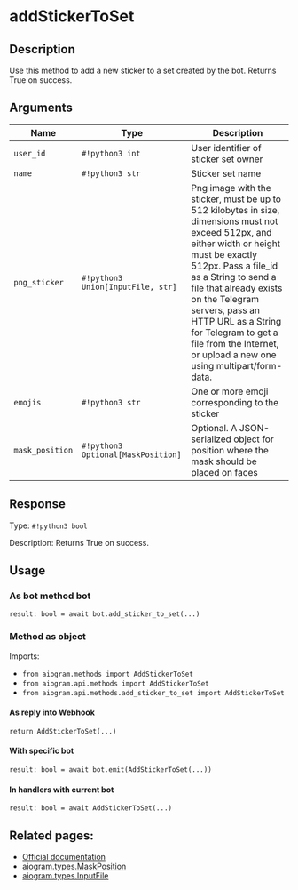 # addStickerToSet

## Description

Use this method to add a new sticker to a set created by the bot. Returns True on success.


## Arguments

| Name | Type | Description |
| - | - | - |
| `user_id` | `#!python3 int` | User identifier of sticker set owner |
| `name` | `#!python3 str` | Sticker set name |
| `png_sticker` | `#!python3 Union[InputFile, str]` | Png image with the sticker, must be up to 512 kilobytes in size, dimensions must not exceed 512px, and either width or height must be exactly 512px. Pass a file_id as a String to send a file that already exists on the Telegram servers, pass an HTTP URL as a String for Telegram to get a file from the Internet, or upload a new one using multipart/form-data. |
| `emojis` | `#!python3 str` | One or more emoji corresponding to the sticker |
| `mask_position` | `#!python3 Optional[MaskPosition]` | Optional. A JSON-serialized object for position where the mask should be placed on faces |



## Response

Type: `#!python3 bool`

Description: Returns True on success.


## Usage


### As bot method bot

```python3
result: bool = await bot.add_sticker_to_set(...)
```

### Method as object

Imports:

- `from aiogram.methods import AddStickerToSet`
- `from aiogram.api.methods import AddStickerToSet`
- `from aiogram.api.methods.add_sticker_to_set import AddStickerToSet`

#### As reply into Webhook
```python3
return AddStickerToSet(...)
```

#### With specific bot
```python3
result: bool = await bot.emit(AddStickerToSet(...))
```

#### In handlers with current bot
```python3
result: bool = await AddStickerToSet(...)
```


## Related pages:

- [Official documentation](https://core.telegram.org/bots/api#addstickertoset)
- [aiogram.types.MaskPosition](../types/mask_position.md)
- [aiogram.types.InputFile](../types/input_file.md)
